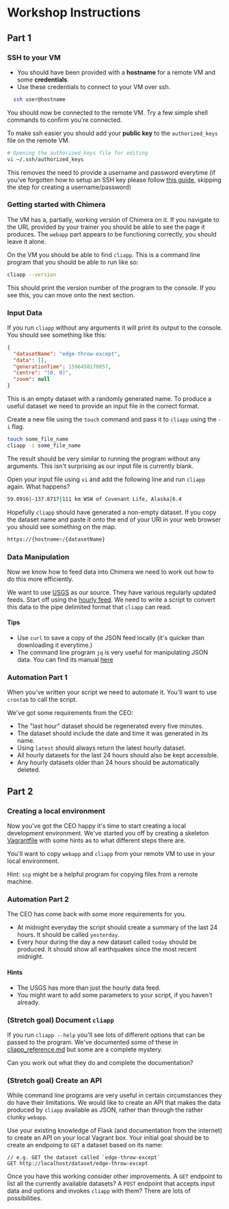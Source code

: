 # Workshop Instructions

## Part 1

### SSH to your VM

* You should have been provided with a **hostname** for a remote VM and some **credentials**.
* Use these credentials to connect to your VM over ssh.

```bash
  ssh user@hostname
```

You should now be connected to the remote VM. Try a few simple shell commands to confirm you're connected.

To make ssh easier you should add your **public key** to the `authorized_keys` file on the remote VM.

```bash
# Opening the authorized_keys file for editing
vi ~/.ssh/authorized_keys
```

This removes the need to provide a username and password everytime (if you've forgotten how to setup an SSH key please follow [this guide](https://docs.github.com/en/github/authenticating-to-github/generating-a-new-ssh-key-and-adding-it-to-the-ssh-agent#generating-a-new-ssh-key), skipping the step for creating a username/password) 

### Getting started with Chimera
The VM has a, partially, working version of Chimera on it. If you navigate to the URL provided by your trainer you should be able to see the page it produces. The `webapp` part appears to be functioning correctly, you should leave it alone.

On the VM you should be able to find `cliapp`. This is a command line program that you should be able to run like so:

```bash
cliapp --version
```

This should print the version number of the program to the console. If you see this, you can move onto the next section.

### Input Data
If you run `cliapp` without any arguments it will print its output to the console. You should see something like this:

```json
{
  "datasetName": "edge-throw-except",
  "data": [],
  "generationTime": 1596458170057,
  "centre": "[0, 0]",
  "zoom": null
}
```

This is an empty dataset with a randomly generated name. To produce a useful dataset we need to provide an input file in the correct format.

Create a new file using the `touch` command and pass it to `cliapp` using the `-i` flag.

```bash
touch some_file_name
cliapp -i some_file_name
```

The result should be very similar to running the program without any arguments. This isn't surprising as our input file is currently blank.

Open your input file using `vi` and add the following line and run `cliapp` again. What happens?
```bash
59.0916|-137.8717|111 km WSW of Covenant Life, Alaska|6.4
```

Hopefully `cliapp` should have generated a non-empty dataset. If you copy the dataset name and paste it onto the end of your URI in your web browser you should see something on the map.

```bash
https://{hostname>/{datasetName}
```

### Data Manipulation
Now we know how to feed data into Chimera we need to work out how to do this more efficiently.

We want to use [USGS](https://earthquake.usgs.gov/earthquakes/feed/v1.0/geojson.php) as our source. They have various regularly updated feeds. Start off using the [hourly feed](https://earthquake.usgs.gov/earthquakes/feed/v1.0/summary/all_hour.geojson). We need to write a script to convert this data to the pipe delimited format that `cliapp` can read.

#### Tips
* Use `curl` to save a copy of the JSON feed locally (it's quicker than downloading it everytime.)
* The command line program `jq` is very useful for manipulating JSON data. You can find its manual [here](https://stedolan.github.io/jq/manual/)

### Automation Part 1
When you've written your script we need to automate it. You'll want to use `crontab` to call the script.

We've got some requirements from the CEO:
* The "last hour" dataset should be regenerated every five minutes.
* The dataset should include the date and time it was generated in its name.
* Using `latest` should always return the latest hourly dataset.
* All hourly datasets for the last 24 hours should also be kept accessible.
* Any hourly datasets older than 24 hours should be automatically deleted.

## Part 2

### Creating a local environment

Now you've got the CEO happy it's time to start creating a local development environment. We've started you off by creating a skeleton [Vagrantfile](./VagrantFile) with some hints as to what different steps there are.

You'll want to copy `webapp` and `cliapp` from your remote VM to use in your local environment.

Hint: `scp` might be a helpful program for copying files from a remote machine.

### Automation Part 2
The CEO has come back with some more requirements for you.

* At midnight everyday the script should create a summary of the last 24 hours. It should be called `yesterday`.
* Every hour during the day a new dataset called `today` should be produced. It should show all earthquakes since the most recent midnight.

#### Hints
* The USGS has more than just the hourly data feed.
* You might want to add some parameters to your script, if you haven't already.

### (Stretch goal) Document `cliapp`

If you run `cliapp --help` you'll see lots of different options that can be passed to the program. We've documented some of these in [cliapp_reference.md](./cliapp_reference.md) but some are a complete mystery.

Can you work out what they do and complete the documentation?

### (Stretch goal) Create an API

While command line programs are very useful in certain circumstances they do have their limitations. We would like to create an API that makes the data produced by `cliapp` available as JSON, rather than through the rather clunky `webapp`.

Use your existing knowledge of Flask (and documentation from the internet) to create an API on your local Vagrant box. Your initial goal should be to create an endpoing to `GET` a dataset based on its name:
```
// e.g. GET the dataset called `edge-throw-except`
GET http://localhost/dataset/edge-throw-except
```
Once you have this working consider other improvements. A `GET` endpoint to list all the currently available datasets? A `POST` endpoint that accepts input data and options and invokes `cliapp` with them? There are lots of possibilities.
